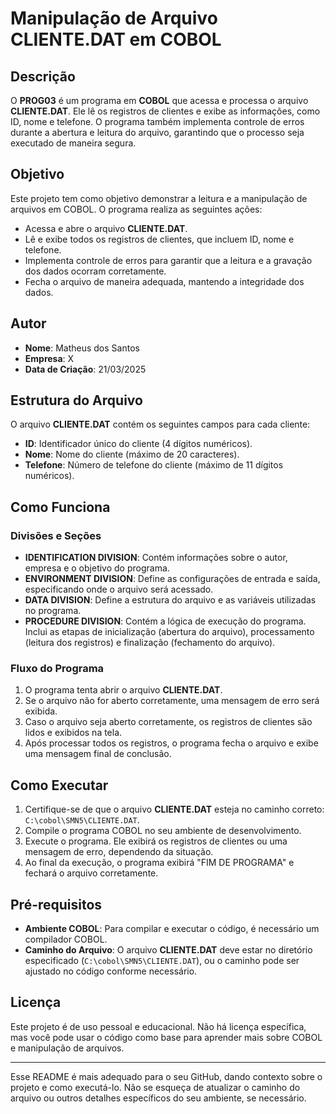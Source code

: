 # Manipulação de Arquivo CLIENTE.DAT em COBOL

## Descrição

O **PROG03** é um programa em **COBOL** que acessa e processa o arquivo **CLIENTE.DAT**. Ele lê os registros de clientes e exibe as informações, como ID, nome e telefone. O programa também implementa controle de erros durante a abertura e leitura do arquivo, garantindo que o processo seja executado de maneira segura.

## Objetivo

Este projeto tem como objetivo demonstrar a leitura e a manipulação de arquivos em COBOL. O programa realiza as seguintes ações:

- Acessa e abre o arquivo **CLIENTE.DAT**.
- Lê e exibe todos os registros de clientes, que incluem ID, nome e telefone.
- Implementa controle de erros para garantir que a leitura e a gravação dos dados ocorram corretamente.
- Fecha o arquivo de maneira adequada, mantendo a integridade dos dados.

## Autor

- **Nome**: Matheus dos Santos
- **Empresa**: X
- **Data de Criação**: 21/03/2025

## Estrutura do Arquivo

O arquivo **CLIENTE.DAT** contém os seguintes campos para cada cliente:

- **ID**: Identificador único do cliente (4 dígitos numéricos).
- **Nome**: Nome do cliente (máximo de 20 caracteres).
- **Telefone**: Número de telefone do cliente (máximo de 11 dígitos numéricos).

## Como Funciona

### Divisões e Seções

- **IDENTIFICATION DIVISION**: Contém informações sobre o autor, empresa e o objetivo do programa.
- **ENVIRONMENT DIVISION**: Define as configurações de entrada e saída, especificando onde o arquivo será acessado.
- **DATA DIVISION**: Define a estrutura do arquivo e as variáveis utilizadas no programa.
- **PROCEDURE DIVISION**: Contém a lógica de execução do programa. Inclui as etapas de inicialização (abertura do arquivo), processamento (leitura dos registros) e finalização (fechamento do arquivo).

### Fluxo do Programa

1. O programa tenta abrir o arquivo **CLIENTE.DAT**.
2. Se o arquivo não for aberto corretamente, uma mensagem de erro será exibida.
3. Caso o arquivo seja aberto corretamente, os registros de clientes são lidos e exibidos na tela.
4. Após processar todos os registros, o programa fecha o arquivo e exibe uma mensagem final de conclusão.

## Como Executar

1. Certifique-se de que o arquivo **CLIENTE.DAT** esteja no caminho correto: `C:\cobol\SMN5\CLIENTE.DAT`.
2. Compile o programa COBOL no seu ambiente de desenvolvimento.
3. Execute o programa. Ele exibirá os registros de clientes ou uma mensagem de erro, dependendo da situação.
4. Ao final da execução, o programa exibirá "FIM DE PROGRAMA" e fechará o arquivo corretamente.

## Pré-requisitos

- **Ambiente COBOL**: Para compilar e executar o código, é necessário um compilador COBOL.
- **Caminho do Arquivo**: O arquivo **CLIENTE.DAT** deve estar no diretório especificado (`C:\cobol\SMN5\CLIENTE.DAT`), ou o caminho pode ser ajustado no código conforme necessário.

## Licença

Este projeto é de uso pessoal e educacional. Não há licença específica, mas você pode usar o código como base para aprender mais sobre COBOL e manipulação de arquivos.

---

Esse README é mais adequado para o seu GitHub, dando contexto sobre o projeto e como executá-lo. Não se esqueça de atualizar o caminho do arquivo ou outros detalhes específicos do seu ambiente, se necessário.
